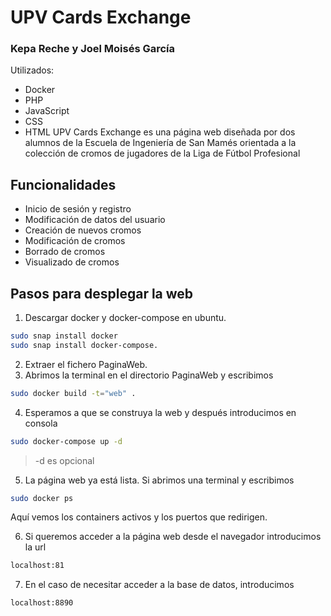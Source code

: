 # UPV Cards Exchange
### Kepa Reche y Joel Moisés García

Utilizados: 
- Docker
- PHP
- JavaScript
- CSS
- HTML
UPV Cards Exchange es una página web diseñada por dos alumnos de la Escuela de Ingeniería de San Mamés orientada a la colección de cromos de jugadores de la Liga de Fútbol Profesional

## Funcionalidades

- Inicio de sesión y registro
- Modificación de datos del usuario
- Creación de nuevos cromos
- Modificación de cromos
- Borrado de cromos
- Visualizado de cromos

## Pasos para desplegar la web

1. Descargar docker y docker-compose en ubuntu.
```sh
sudo snap install docker
sudo snap install docker-compose.
```
2. Extraer el fichero PaginaWeb.
3. Abrimos la terminal en el directorio PaginaWeb y escribimos
```sh
sudo docker build -t="web" .
```
4. Esperamos a que se construya la web y después introducimos en consola
```sh
sudo docker-compose up -d
```
> -d es opcional
5. La página web ya está lista. Si abrimos una terminal y escribimos
```sh
sudo docker ps 
```
Aquí vemos los containers activos y los puertos que redirigen. <br>

6. Si queremos acceder a la página web desde el navegador introducimos la url
```sh
localhost:81
```
7. En el caso de necesitar acceder a la base de datos, introducimos
```sh
localhost:8890
```
